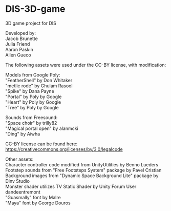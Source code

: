 # DIS-3D-game
3D game project for DIS

Developed by:  
Jacob Brunette  
Julia Friend  
Aaron Paskin  
Allen Gueco  

The following assets were used under the CC-BY license, with modification:  

Models from Google Poly:  
"FeatherShell" by Don Whitaker  
"metlic rode" by Ghulam Rasool  
"Spike" by Dana Payne  
"Portal" by Poly by Google  
"Heart" by Poly by Google  
"Tree" by Poly by Google  

Sounds from Freesound:  
"Space choir" by trilly82  
"Magical portal open" by alanmcki  
"Ding" by Aiwha  

CC-BY license can be found here: https://creativecommons.org/licenses/by/3.0/legalcode  

Other assets:  
Character controller code modified from UnityUtilities by Benno Lueders  
Footstep sounds from "Free Footsteps System" package by Pavel Cristian  
Background images from "Dynamic Space Background Lite" package by Dinv Studio  
Monster shader utilizes TV Static Shader by Unity Forum User dandeentremont  
"Guasmally" font by Malre  
"Maya" font by George Douros  
